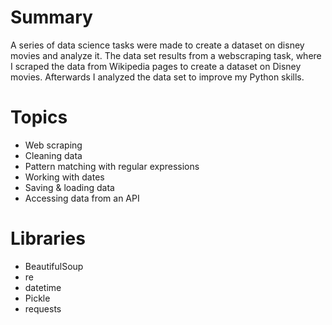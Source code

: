 # Summary

A series of data science tasks were made to create a dataset on disney movies and analyze it. The data set results from a webscraping task, where I scraped the data from  Wikipedia pages to create a dataset on Disney movies. Afterwards I analyzed the data set to improve my Python skills.

# Topics
- Web scraping
- Cleaning data
- Pattern matching with regular expressions
- Working with dates
- Saving & loading data
- Accessing data from an API

# Libraries
- BeautifulSoup
- re
- datetime
- Pickle
- requests
